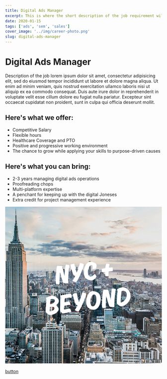 ```yaml
---
title: Digital Ads Manager
excerpt: This is where the short description of the job requirement will go.
date: 2020-01-15
tags: ['ads', 'sem', 'sales']
cover_image: '../img/career-photo.png'
slug: digital-ads-manager
---
```


# Digital Ads Manager

Description of the job lorem ipsum dolor sit amet, consectetur adipisicing elit, sed do eiusmod tempor incididunt ut labore et dolore magna aliqua. Ut enim ad minim veniam, quis nostrud exercitation ullamco laboris nisi ut aliquip ex ea commodo consequat. Duis aute irure dolor in reprehenderit in voluptate velit esse cillum dolore eu fugiat nulla pariatur. Excepteur sint occaecat cupidatat non proident, sunt in culpa qui officia deserunt mollit.

## Here's what we offer:

- Competitive Salary
- Flexible hours 
- Healthcare Coverage and PTO
- Positive and progressive working environment
- The chance to grow while applying your skills to purpose-driven causes

## Here's what you can bring:

- 2-3 years managing digital ads operations
- Proofreading chops 
- Multi-platform expertise
- A penchant for keeping up with the digital Joneses
- Extra credit for project management experience

![digital ads manager](../img/career-photo.png)

[button](#)